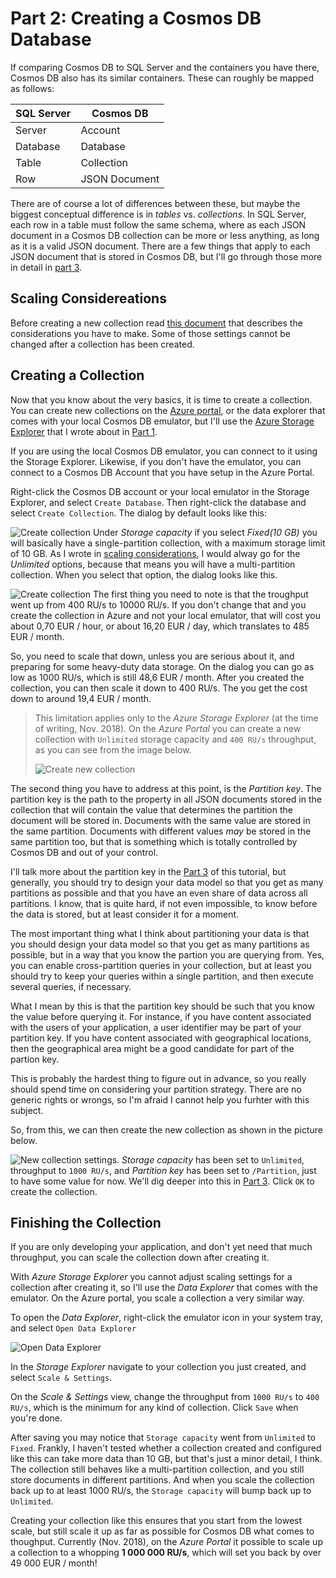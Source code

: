 # Part 2: Creating a Cosmos DB Database

If comparing Cosmos DB to SQL Server and the containers you have there, Cosmos DB also has its similar containers. These can roughly be mapped as follows:

| SQL Server | Cosmos DB     |
|------------|---------------|
| Server     | Account       |
| Database   | Database      |
| Table      | Collection    |
| Row        | JSON Document |

There are of course a lot of differences between these, but maybe the biggest conceptual difference is in *tables* vs. *collections*. In SQL Server, each row in a table must follow the same schema, where as each JSON document in a Cosmos DB collection can be more or less anything, as long as it is a valid JSON document. There are a few things that apply to each JSON document that is stored in Cosmos DB, but I'll go through those more in detail in [part 3](Part03-readme.md).

## Scaling Considereations
Before creating a new collection read [this document](Part02-scaling.md) that describes the considerations you have to make. Some of those settings cannot be changed after a collection has been created.

## Creating a Collection
Now that you know about the very basics, it is time to create a collection. You can create new collections on the [Azure portal](https://portal.azure.com/), or the data explorer that comes with your local Cosmos DB emulator, but I'll use the [Azure Storage Explorer](https://azure.microsoft.com/en-us/features/storage-explorer/) that I wrote about in [Part 1](Part01-readme.md).

If you are using the local Cosmos DB emulator, you can connect to it using the Storage Explorer. Likewise, if you don't have the emulator, you can connect to a Cosmos DB Account that you have setup in the Azure Portal.

Right-click the Cosmos DB account or your local emulator in the Storage Explorer, and select `Create Database`. Then right-click the database and select `Create Collection`. The dialog by default looks like this:

![Create collection](images/create-collection-01.png)
Under *Storage capacity* if you select *Fixed(10 GB)* you will basically have a single-partition collection, with a maximum storage limit of 10 GB. As I wrote in [scaling considerations](Part02-scaling.md), I would alway go for the *Unlimited* options, because that means you will have a multi-partition collection. When you select that option, the dialog looks like this.

![Create collection](images/create-collection-02.png)
The first thing you need to note is that the troughput went up from 400 RU/s to 10000 RU/s. If you don't change that and you create the collection in Azure and not your local emulator, that will cost you about 0,70 EUR / hour, or about 16,20 EUR / day, which translates to 485 EUR / month.

So, you need to scale that down, unless you are serious about it, and preparing for some heavy-duty data storage. On the dialog you can go as low as 1000 RU/s, which is still 48,6 EUR / month. After you created the collection, you can then scale it down to 400 RU/s. The you get the cost down to around 19,4 EUR / month.

> This limitation applies only to the *Azure Storage Explorer* (at the time of writing, Nov. 2018). On the *Azure Portal* you can create a new collection with `Unlimited` storage capacity and `400 RU/s` throughput, as you can see from the image below.
> 
> ![Create new collection](images/create-collection-04.png)

The second thing you have to address at this point, is the *Partition key*. The partition key is the path to the property in all JSON documents stored in the collection that will contain the value that determines the partition the document will be stored in. Documents with the same value are stored in the same partition. Documents with different values *may* be stored in the same partition too, but that is something which is totally controlled by Cosmos DB and out of your control.

I'll talk more about the partition key in the [Part 3](Part03-readme.md) of this tutorial, but generally, you should try to design your data model so that you get as many partitions as possible and that you have an even share of data across all partitions. I know, that is quite hard, if not even impossible, to know before the data is stored, but at least consider it for a moment.

The most important thing what I think about partitioning your data is that you should design your data model so that you get as many partitions as possible, but in a way that you know the partion you are querying from. Yes, you can enable cross-partition queries in your collection, but at least you should try to keep your queries within a single partition, and then execute several queries, if necessary.

What I mean by this is that the partition key should be such that you know the value before querying it. For instance, if you have content associated with the users of your application, a user identifier may be part of your partition key. If you have content associated with geographical locations, then the geographical area might be a good candidate for part of the partion key.

This is probably the hardest thing to figure out in advance, so you really should spend time on considering your partition strategy. There are no generic rights or wrongs, so I'm afraid I cannot help you furhter with this subject.

So, from this, we can then create the new collection as shown in the picture below.

![New collection settings](images/create-collection-03.png).
*Storage capacity* has been set to `Unlimited`, throughput to `1000 RU/s`, and *Partition key* has been set to `/Partition`, just to have some value for now. We'll dig deeper into this in [Part 3](Part03-readme.md). Click `OK` to create the collection.

## Finishing the Collection
If you are only developing your application, and don't yet need that much throughput, you can scale the collection down after creating it.

With *Azure Storage Explorer* you cannot adjust scaling settings for a collection after creating it, so I'll use the *Data Explorer* that comes with the emulator. On the Azure portal, you scale a collection a very similar way.

To open the *Data Explorer*, right-click the emulator icon in your system tray, and select `Open Data Explorer`

![Open Data Explorer](images/open-data-explorer-01.png)

In the *Storage Explorer* navigate to your collection you just created, and select `Scale & Settings`.

On the *Scale & Settings* view, change the throughput from `1000 RU/s` to `400 RU/s`, which is the minimum for any kind of collection. Click `Save` when you're done.

After saving you may notice that `Storage capacity` went from `Unlimited` to `Fixed`. Frankly, I haven't tested whether a collection created and configured like this can take more data than 10 GB, but that's just a minor detail, I think. The collection still behaves like a multi-partition collection, and you still store documents in different partitions. And when you scale the collection back up to at least 1000 RU/s, the `Storage capacity` will bump back up to `Unlimited`.

Creating your collection like this ensures that you start from the lowest scale, but still scale it up as far as possible for Cosmos DB what comes to thoughput. Currently (Nov. 2018), on the *Azure Portal* it possible to scale up a collection to a whopping **1 000 000 RU/s**, which will set you back by over 49 000 EUR / month! 